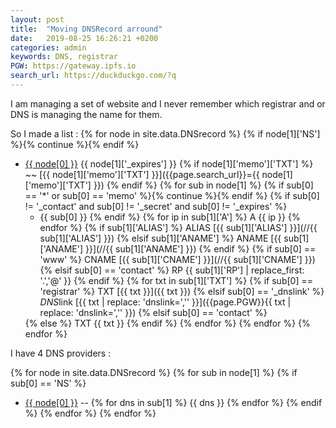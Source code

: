 ```yaml
---
layout: post
title:  "Moving DNSRecord arround"
date:   2019-08-25 16:26:21 +0200
categories: admin
keywords: DNS, registrar
PGW: https://gateway.ipfs.io
search_url: https://duckduckgo.com/?q
---
```


I am managing a set of website and I never remember
which registrar and or DNS is managing the name for them.

So I made a list :
{% for node in site.data.DNSrecord %}
 {% if node[1]['NS'] %}{% continue %}{% endif %}
- [{{ node[0] }}](//{{node[0]}}) {{ node[1]['_expires'] }} {% if node[1]['memo']['TXT'] %}
~~ [{{ node[1]['memo']['TXT'] }}]({{page.search_url}}={{ node[1]['memo']['TXT'] }})
{% endif %}
{% for sub in node[1] %}
  {% if sub[0] == '*' or sub[0] == 'memo' %}{% continue %}{% endif %}
  {% if sub[0] != '_contact' and sub[0] != '_secret' and sub[0] != '_expires' %}
  - {{ sub[0] }}
  {% endif %}
  {% for ip in sub[1]['A'] %}
    A {{ ip }}
  {% endfor %}
  {% if sub[1]['ALIAS'] %}
    ALIAS [{{ sub[1]['ALIAS'] }}](//{{ sub[1]['ALIAS'] }})
  {% elsif sub[1]['ANAME'] %}
    ANAME [{{ sub[1]['ANAME'] }}](//{{ sub[1]['ANAME'] }})
  {% endif %}
  {% if sub[0] == 'www' %}
    CNAME [{{ sub[1]['CNAME'] }}](//{{ sub[1]['CNAME'] }})
  {% elsif sub[0] == 'contact' %}
    RP {{ sub[1]['RP'] | replace_first: '.','@' }}
  {% endif %}
  {% for txt in sub[1]['TXT'] %}
  {% if sub[0] == 'registrar' %}
    TXT [{{ txt }}]({{ txt }})
  {% elsif sub[0] == '_dnslink' %}
    *DNS*link [{{ txt | replace: 'dnslink=','' }}]({{page.PGW}}{{ txt | replace: 'dnslink=','' }})
  {% elsif sub[0] == 'contact' %}
    <!-- TXT {{ txt }} -->
  {% else %}
    TXT {{ txt }}
  {% endif %}
  {% endfor %}
  {% endfor %}
{% endfor %}

I have 4 DNS providers :

{% for node in site.data.DNSrecord %}
   {% for sub in node[1] %}
     {% if sub[0] == 'NS' %}
 * [{{ node[0] }}](//{{node[0]}}) --
     {% for dns in sub[1] %}
        {{ dns }}
     {% endfor %}
     {% endif %}
   {% endfor %}
{% endfor %}










